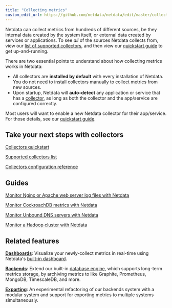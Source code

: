 ```yaml
---
title: "Collecting metrics"
custom_edit_url: https://github.com/netdata/netdata/edit/master/collectors/README.md
---
```




Netdata can collect metrics from hundreds of different sources, be they internal data created by the system itself, or
external data created by services or applications. To see _all_ of the sources Netdata collects from, view our [list of
supported collectors](/docs/agent/collectors/collectors), and then view our [quickstart guide](/docs/agent/collectors/quickstart) to get
up-and-running.

There are two essential points to understand about how collecting metrics works in Netdata:

-   All collectors are **installed by default** with every installation of Netdata. You do not need to install
    collectors manually to collect metrics from new sources.
-   Upon startup, Netdata will **auto-detect** any application or service that has a
    [collector](/docs/agent/collectors/collectors), as long as both the collector and the app/service are configured correctly.

Most users will want to enable a new Netdata collector for their app/service. For those details, see our [quickstart
guide](/docs/agent/collectors/quickstart).

## Take your next steps with collectors

[Collectors quickstart](/docs/agent/collectors/quickstart)

[Supported collectors list](/docs/agent/collectors/collectors)

[Collectors configuration reference](/docs/agent/collectors/reference)

## Guides

[Monitor Nginx or Apache web server log files with Netdata](/guides/collect-apache-nginx-web-logs)

[Monitor CockroachDB metrics with Netdata](/guides/monitor-cockroachdb)

[Monitor Unbound DNS servers with Netdata](/guides/collect-unbound-metrics)

[Monitor a Hadoop cluster with Netdata](/guides/monitor-hadoop-cluster)

## Related features

**[Dashboards](/docs/agent/web)**: Visualize your newly-collect metrics in real-time using Netdata's [built-in
dashboard](/docs/agent/web/gui). 

**[Backends](/docs/agent/backends)**: Extend our built-in [database engine](/docs/agent/database/engine), which supports
long-term metrics storage, by archiving metrics to like Graphite, Prometheus, MongoDB, TimescaleDB, and more.

**[Exporting](/docs/agent/exporting)**: An experimental refactoring of our backends system with a modular system and
support for exporting metrics to multiple systems simultaneously.


